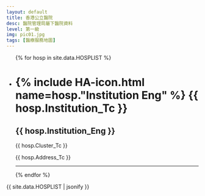 ```yaml
---
layout: default
title: 香港公立醫院
desc: 醫院管理局屬下醫院資料
level: 第一級
img: pic01.jpg
tags: [醫療服務地圖]
---
```

<ul>
{% for hosp in site.data.HOSPLIST %}
  <li>
    <h1>{% include HA-icon.html name=hosp."Institution Eng" %}  {{ hosp.Institution_Tc }}</h1>
    <h2>{{ hosp.Institution_Eng }}</h2>
    <p>{{ hosp.Cluster_Tc }}</p>
    <p>{{ hosp.Address_Tc }}</p>
    <hr />
  </li>
{% endfor %}
</ul>
<p>
  {{ site.data.HOSPLIST | jsonify }}
<p>
